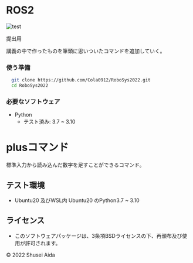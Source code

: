 # ROS2
![test](https://github.com/Cola0912/mypkg/actions/workflows/test.yml/badge.svg)

提出用

講義の中で作ったものを筆頭に思いついたコマンドを追加していく。

### 使う準備
```bash
  git clone https://github.com/Cola0912/RoboSys2022.git
  cd RoboSys2022
```
### 必要なソフトウェア
* Python
  * テスト済み: 3.7 ~ 3.10

# plusコマンド

標準入力から読み込んだ数字を足すことができるコマンド。



## テスト環境
* Ubuntu20 及びWSL内 Ubuntu20 のPython3.7 ~ 3.10

## ライセンス
* このソフトウェアパッケージは、3条項BSDライセンスの下、再頒布及び使用が許可されます。

©︎ 2022 Shusei Aida
